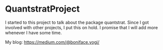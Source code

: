 # QuantstratProject

I started to this project to talk about the package quantstrat. Since I got involved with other projects, I put this on hold. I promise that I will add more whenever I have some time.

My blog: https://medium.com/@boniface.yogi/
